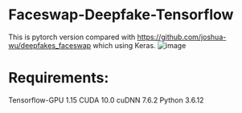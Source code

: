 # Faceswap-Deepfake-Tensorflow
This is pytorch version compared with https://github.com/joshua-wu/deepfakes_faceswap which using Keras.
![image](https://github.com/DoraemonHank/Faceswap-Deepfake-Tensorflow/blob/main/image/output.jpg)

# Requirements:
Tensorflow-GPU 1.15
CUDA 10.0
cuDNN 7.6.2
Python 3.6.12

